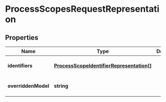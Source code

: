 # ProcessScopesRequestRepresentation

## Properties
Name | Type | Description | Notes
------------ | ------------- | ------------- | -------------
**identifiers** | [**ProcessScopeIdentifierRepresentation[]**](ProcessScopeIdentifierRepresentation.md) |  | [optional] [default to null]
**overriddenModel** | **string** |  | [optional] [default to null]


